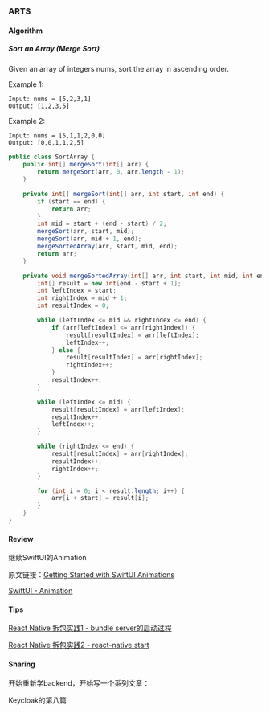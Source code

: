 ### ARTS

#### Algorithm
##### Sort an Array (Merge Sort)
Given an array of integers nums, sort the array in ascending order.

Example 1:
```
Input: nums = [5,2,3,1]
Output: [1,2,3,5]
```
Example 2:
```
Input: nums = [5,1,1,2,0,0]
Output: [0,0,1,1,2,5]
```

```java
public class SortArray {
    public int[] mergeSort(int[] arr) {
        return mergeSort(arr, 0, arr.length - 1);
    }

    private int[] mergeSort(int[] arr, int start, int end) {
        if (start == end) {
            return arr;
        }
        int mid = start + (end - start) / 2;
        mergeSort(arr, start, mid);
        mergeSort(arr, mid + 1, end);
        mergeSortedArray(arr, start, mid, end);
        return arr;
    }

    private void mergeSortedArray(int[] arr, int start, int mid, int end) {
        int[] result = new int[end - start + 1];
        int leftIndex = start;
        int rightIndex = mid + 1;
        int resultIndex = 0;

        while (leftIndex <= mid && rightIndex <= end) {
            if (arr[leftIndex] <= arr[rightIndex]) {
                result[resultIndex] = arr[leftIndex];
                leftIndex++;
            } else {
                result[resultIndex] = arr[rightIndex];
                rightIndex++;
            }
            resultIndex++;
        }

        while (leftIndex <= mid) {
            result[resultIndex] = arr[leftIndex];
            resultIndex++;
            leftIndex++;
        }

        while (rightIndex <= end) {
            result[resultIndex] = arr[rightIndex];
            resultIndex++;
            rightIndex++;
        }

        for (int i = 0; i < result.length; i++) {
            arr[i + start] = result[i];
        }
    }
}
```

#### Review

继续SwiftUI的Animation

原文链接：[Getting Started with SwiftUI Animations](https://www.raywenderlich.com/5815412-getting-started-with-swiftui-animations)

[SwiftUI - Animation](https://www.jianshu.com/p/d200e7295cfc)

#### Tips

[React Native 拆包实践1 - bundle server的启动过程](https://www.jianshu.com/p/d1d77c709053)

[React Native 拆包实践2 - react-native start](https://www.jianshu.com/p/473dddd751c8)

#### Sharing

开始重新学backend，开始写一个系列文章：

Keycloak的第八篇